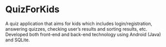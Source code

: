 # QuizForKids
A quiz application that aims for kids which includes login/registration, answering quizzes, checking user’s results and sorting results, etc.
Developed both front-end and back-end technology using Android (Java) and SQLite.
